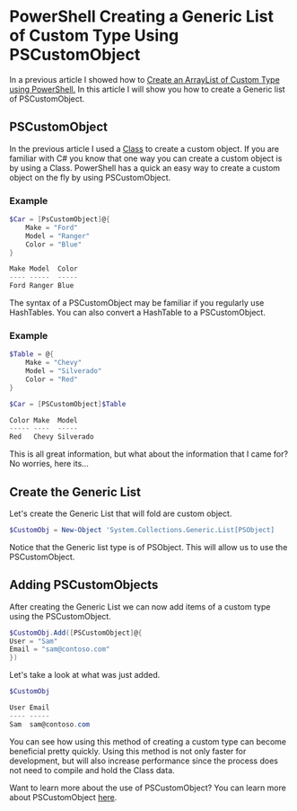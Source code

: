 # PowerShell Creating a Generic List of Custom Type Using PSCustomObject

In a previous article I showed how to [Create an ArrayList of Custom Type using PowerShell.](https://www.notion.so/Create-an-ArrayList-of-Custom-Type-using-PowerShell-1cf5f045707c48f4acf53c5d285621ea) In this article I will show you how to create a Generic list of PSCustomObject.

## PSCustomObject

In the previous article I used a [Class](https://docs.microsoft.com/en-us/powershell/module/microsoft.powershell.core/about/about_classes?view=powershell-7.1) to create a custom object. If you are familiar with C# you know that one way you can create a custom object is by using a Class. PowerShell has a quick an easy way to create a custom object on the fly by using PSCustomObject.

### Example

```powershell
$Car = [PsCustomObject]@{
    Make = "Ford"
    Model = "Ranger"
    Color = "Blue"
}

Make Model  Color
---- -----  -----
Ford Ranger Blue
```

The syntax of a PSCustomObject may be familiar if you regularly use HashTables. You can also convert a HashTable to a PSCustomObject.

### Example

```powershell
$Table = @{
    Make = "Chevy"
    Model = "Silverado"
    Color = "Red"
}

$Car = [PSCustomObject]$Table

Color Make  Model
----- ----  -----
Red   Chevy Silverado
```

This is all great information, but what about the information that I came for? No worries, here its...

## Create the Generic List

Let's create the Generic List that will fold are custom object.

```powershell
$CustomObj = New-Object 'System.Collections.Generic.List[PSObject]
```

Notice that the Generic list type is of PSObject. This will allow us to use the PSCustomObject.

## Adding PSCustomObjects

After creating the Generic List we can now add items of a custom type using the PSCustomObject.

```powershell
$CustomObj.Add([PSCustomObject]@{
User = "Sam"
Email = "sam@contoso.com"
})
```

Let's take a look at what was just added.

```powershell
$CustomObj

User Email
---- -----
Sam  sam@contoso.com
```

You can see how using this method of creating a custom type can become beneficial pretty quickly. Using this method is not only faster for development, but will also increase performance since the process does not need to compile and hold the Class data.

Want to learn more about the use of PSCustomObject? You can learn more about PSCustomObject [here](https://powershellexplained.com/2016-10-28-powershell-everything-you-wanted-to-know-about-pscustomobject/).
